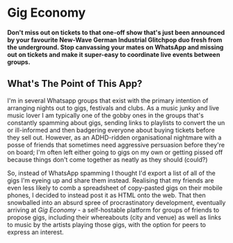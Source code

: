 # Gig Economy
#### Don't miss out on tickets to that one-off show that's just been announced by your favourite New-Wave German Industrial Glitchpop duo fresh from the underground. Stop canvassing your mates on WhatsApp and missing out on tickets and make it super-easy to coordinate live events between groups.

## What's The Point of This App?
I'm in several Whatsapp groups that exist with the primary intention of arranging nights out to gigs, festivals and clubs. As a music junky and live music lover I am typically one of the gobby ones in the groups that's constantly spamming about gigs, sending links to playlists to convert the un or ill-informed and then badgering everyone about buying tickets before they sell out. However, as an ADHD-ridden organisational nightmare with a posse of friends that sometimes need aggressive persuasion before they're on board; I'm often left either going to gigs on my own or getting pissed off because things don't come together as neatly as they should (could?)

So, instead of WhatsApp spamming I thought I'd export a list of all of the gigs I'm eyeing up and share them instead. Realising that my friends are even less likely to comb a spreadsheet of copy-pasted gigs on their mobile phones, I decided to instead post it as HTML onto the web. That then snowballed into an absurd spree of procrastinatory development, eventually arriving at *Gig Economy* - a self-hostable platform for groups of friends to propose gigs, including their whereabouts (city and venue) as well as links to music by the artists playing those gigs, with the option for peers to express an interest.